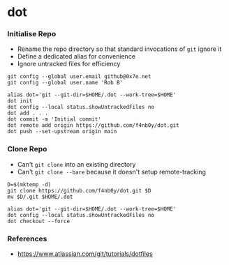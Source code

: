 # dot

### Initialise Repo

- Rename the repo directory so that standard invocations of `git` ignore it
- Define a dedicated alias for convenience
- Ignore untracked files for efficiency

```
git config --global user.email github@0x7e.net
git config --global user.name 'Rob B'

alias dot='git --git-dir=$HOME/.dot --work-tree=$HOME'
dot init
dot config --local status.showUntrackedFiles no
dot add . . .
dot commit -m 'Initial commit'
dot remote add origin https://github.com/f4nb0y/dot.git
dot push --set-upstream origin main
```

### Clone Repo

- Can't `git clone` into an existing directory
- Can't `git clone --bare` because it doesn't setup remote-tracking

```
D=$(mktemp -d)
git clone https://github.com/f4nb0y/dot.git $D
mv $D/.git $HOME/.dot

alias dot='git --git-dir=$HOME/.dot --work-tree=$HOME'
dot config --local status.showUntrackedFiles no
dot checkout --force
```

### References

- https://www.atlassian.com/git/tutorials/dotfiles
